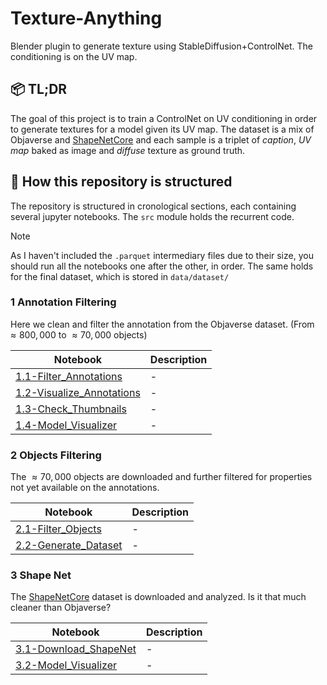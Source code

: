 # Texture-Anything

Blender plugin to generate texture using StableDiffusion+ControlNet. The conditioning is on the UV map.

## 📦 TL;DR

The goal of this project is to train a ControlNet on UV conditioning in order to generate textures for a model given its UV map. The dataset is a mix of Objaverse and [ShapeNetCore](https://huggingface.co/datasets/ShapeNet/ShapeNetCore) and each sample is a triplet of _caption_, _UV map_ baked as image and _diffuse_ texture as ground truth.

## 📌 How this repository is structured

The repository is structured in cronological sections, each containing several jupyter notebooks. The `src` module holds the recurrent code.

> [!NOTE]  
> As I haven't included the `.parquet` intermediary files due to their size, you should run all the notebooks one after the other, in order. The same holds for the final dataset, which is stored in `data/dataset/`

### 1 Annotation Filtering

Here we clean and filter the annotation from the Objaverse dataset. (From $\approx 800,000$ to $\approx 70,000$ objects)

|  Notebook | Description   |
|---|---|
|[1.1-Filter_Annotations](1-annotations_filtering/1.1-Filter_Annotations.ipynb)   | - |
|[1.2-Visualize_Annotations](1-annotations_filtering/1.2-Visualize_Annotations.ipynb)   | - |
|[1.3-Check_Thumbnails](1-annotations_filtering/1.3-Check_Thumbnails.ipynb)   | - |
|[1.4-Model_Visualizer](1-annotations_filtering/1.4-Model_Visualizer.ipynb)   | - |

### 2 Objects Filtering

The $\approx 70,000$ objects are downloaded and further filtered for properties not yet available on the annotations.

|  Notebook | Description   |
|---|---|
|[2.1-Filter_Objects](2-objects_filtering/2.1-Filter_Objects.ipynb)   | - |
|[2.2-Generate_Dataset](2-objects_filtering/2.2-Generate_Dataset.ipynb)   | - |

### 3 Shape Net

The [ShapeNetCore](https://huggingface.co/datasets/ShapeNet/ShapeNetCore) dataset is downloaded and analyzed. Is it that much cleaner than Objaverse?

|  Notebook | Description   |
|---|---|
|[3.1-Download_ShapeNet](3-shape_net/3.1-Download_ShapeNet.ipynb)   | - |
|[3.2-Model_Visualizer](3-shape_net/3.2-Model_Visualizer.ipynb)   | - |
